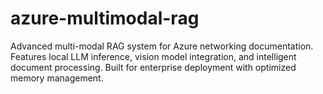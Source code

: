 # azure-multimodal-rag
Advanced multi-modal RAG system for Azure networking documentation. Features local LLM inference, vision model integration, and intelligent document processing. Built for enterprise deployment with optimized memory management.
